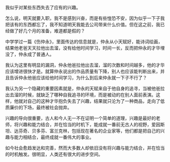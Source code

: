 我似乎对某些东西失去了应有的兴趣。

怎么说，明天就要入职，我不是感到兴奋，而是有些惶恐不安，因为似乎一下子我把该有的东西都忘了，我不知道明天我能去公司带来什么价值。但在这之前，我已经做了好几个月的准备，难道都是假的？

中学学过一篇《伤仲永》，里面传达的信息就是，仲永从小天赋好，能诗词绘画，结果他老爸天天拉他出去溜，没有给他时间学习，时间一长，反而把仲永的才华埋没了，仲永成了普通人。

我认为这里有明显的漏洞，仲永他爸拉他出去溜，溜的次数和时间越多，他的才华应该增进很快才是。就算仲永说出的作品质量有下降，别人也应该能判断出来，并且告诉仲永他爸应该给他时间学习，为什么到后来仲永就一下子不行了？

我认为另一个隐藏的重要因素就是，仲永的天赋来自于他自身的追寻，当被他爸拉出去溜的时候，就缺乏了哪种自我追寻的环境，而是被动的在别人面前表演。这样，他就对自己的这种才华抱负失去了兴趣，结果就只沦为了一种商品，走向了低质廉价的下场，最终被社会抛弃。

兴趣的导向很重要，古人和今人无一不在证明一个简单的道理，兴趣是最好的老师，将兴趣和能力结合，并在恰当的时机下，能成就一番前无古人的视野，爱因斯坦、达芬奇、贝多芬、富兰克林，包括现在著名的企业家等，他们都是把自己的兴趣与能力相结合，最终成就一番伟大的事业。

如今社会愈趋发达和完善，然而大多数人却依旧没有将兴趣与能力结合，并在恰当的时机触发。很明显，人类还有很大的进步空间。